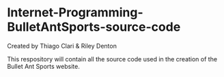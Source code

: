 # Internet-Programming-BulletAntSports-source-code
Created by Thiago Clari & Riley Denton

This respository will contain all the source code used in the creation of the Bullet Ant Sports website.
